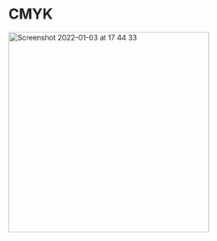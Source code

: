 # CMYK

<img width="396" alt="Screenshot 2022-01-03 at 17 44 33" src="https://user-images.githubusercontent.com/26900172/147998828-78d89734-4b92-4a5f-9d0f-8ddbc2afa5bc.png">
